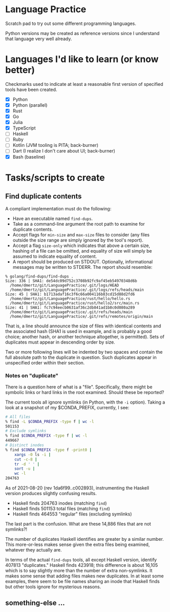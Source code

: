 # Language Practice

Scratch pad to try out some different programming languages.

Python versions may be created as reference versions since I understand 
that language very well already.

# Languages I'd like to learn (or know better)

Checkmarks used to indicate at least a reasonable first version of specified tools have been created.

- [x] Python
- [x] Python (parallel)
- [x] Rust
- [x] Go
- [x] Julia
- [x] TypeScript
- [ ] Haskell
- [ ] Ruby
- [ ] Kotlin (JVM tooling is PITA; back-burner)
- [ ] Dart (I realize I don't care about UI; back-burner)
- [x] Bash (baseline)

# Tasks/scripts to create

## Find duplicate contents

A compliant implementation must do the following:

* Have an executable named `find-dups`.
* Take as a command-line argument the root path to examine for duplicate contents.
* Accept flags for `min-size` and `max-size` files to consider (any files outside the size range are simply ignored by the tool's report).
* Accept a flag `size-only` which indicates that above a certain size, hashing of a file can be omitted, and equality of size will simply be assumed to indicate equality of content.
* A report should be produced on STDOUT. Optionally, informational messages may be written to STDERR.  The report should resemble:

```
% golang/find-dups/find-dups .
Size: 336 | SHA1: de54dc09d752c3708b92fc9af45eb54970348d6b
  /home/dmertz/git/LanguagePractice/.git/logs/HEAD
  /home/dmertz/git/LanguagePractice/.git/logs/refs/heads/main
Size: 45 | SHA1: b1713adaf16c3f6c66a004116b83cd15d88d2fd6
  /home/dmertz/git/LanguagePractice/rust/hello/hello.rs
  /home/dmertz/git/LanguagePractice/rust/hello2/src/main.rs
Size: 41 | SHA1: fc7c94eecb0631af36c2db841ad1b8c0d080a289
  /home/dmertz/git/LanguagePractice/.git/refs/heads/main
  /home/dmertz/git/LanguagePractice/.git/refs/remotes/origin/main
```

That is, a line should announce the size of files with identical contents
and the associated hash (SHA1 is used in example, and is probably a good
choice; another hash, or another technique altogether, is permitted). Sets
of duplicates must appear in descending order by size.

Two or more following lines will be indented by two spaces and contain the
full absolute path to the duplicate in question. Such duplicates appear in
unspecified order within their section.

### Notes on "duplicate"

There is a question here of what is a "file".  Specifically, there might be
symbolic links or hard links in the root examined.  Should these be
reported?

The current tools all ignore symlinks (in Python, with the `-i` option).
Taking a look at a snapshot of my $CONDA_PREFIX, currently, I see:

```bash
# All files
% find -L $CONDA_PREFIX -type f | wc -l
501153
# Exclude symlinks
% find $CONDA_PREFIX -type f | wc -l
449667
# Distinct inodes
% find $CONDA_PREFIX -type f -print0 | 
    xargs -0 ls -i | 
    cut -c-8 | 
    tr -d ' ' | 
    sort -u | 
    wc -l
204763
```

As of 2021-08-20 (rev 1da6f99..c002893), instrumenting the Haskell version
produces slightly confusing results.

* Haskell finds 204763 inodes (matching `find`)
* Haskell finds 501153 total files (matching `find`)
* Haskell finds 464553 "regular" files (excluding symlinks)

The last part is the confusion.  What are these 14,886 files that are not
symlinks?!

The number of duplicates Haskell identifies are greater by a similar number.
This more-or-less makes sense given the extra files being examined, whatever
they actually are.

In terms of the actual `find-dups` tools, all except Haskell version,
identify 407813 "duplicates."  Haskell finds 423918; this difference is
about 16,105 which is to say slightly more than the number of extra
non-symlinks.  It makes some sense that adding files makes new duplicates.
In at least some examples, there seem to be file names sharing an inode that
Haskell finds but other tools ignore for mysterious reasons.

## something-else ...
